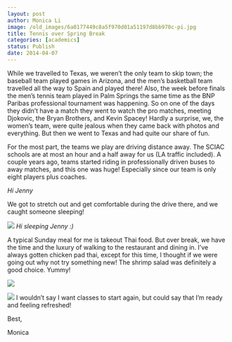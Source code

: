 ```yaml
---
layout: post
author: Monica Li
image: /old_images/6a0177449c8a5f970d01a51197d8bb970c-pi.jpg
title: Tennis over Spring Break 
categories: [academics]
status: Publish
date: 2014-04-07
---
```



While we travelled to Texas, we weren’t the only team to skip town; the baseball team played games in Arizona, and the men’s basketball team travelled all the way to Spain and played there! Also, the week before finals the men’s tennis team played in Palm Springs the same time as the BNP Paribas professional tournament was happening. So on one of the days they didn’t have a match they went to watch the pro matches, meeting Djokovic, the Bryan Brothers, and Kevin Spacey! Hardly a surprise, we, the women’s team, were quite jealous when they came back with photos and everything. But then we went to Texas and had quite our share of fun.

For the most part, the teams we play are driving distance away. The SCIAC schools are at most an hour and a half away for us (LA traffic included). A couple years ago, teams started riding in professionally driven buses to away matches, and this one was huge! Especially since our team is only eight players plus coaches.

*Hi Jenny*

We got to stretch out and get comfortable during the drive there, and we caught someone sleeping!

![](/old_images/6a0177449c8a5f970d01a73da2e99d970d-pi.jpg)
*Hi sleeping Jenny :)*

A typical Sunday meal for me is takeout Thai food. But over break, we have the time and the luxury of walking to the restaurant and dining in. I’ve always gotten chicken pad thai, except for this time, I thought if we were going out why not try something new! The shrimp salad was definitely a good choice. Yummy!

![](/old_images/6a0177449c8a5f970d01a3fce8283e970b-pi.jpg)


![](/old_images/6a0177449c8a5f970d01a3fce82856970b-pi.jpg)
I wouldn’t say I want classes to start again, but could say that I’m ready and feeling refreshed!

Best,

Monica

